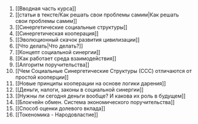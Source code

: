 1. [[Вводная часть курса]]
2. [[статьи в тексте/Как решать свои проблемы самим|Как решать свои проблемы самим]]
3. [[Синергетические социальные структуры]]
4. [[Синергетическая кооперация]]
5. [[Эволюционный скачок развития цивилизации]]
6. [[Что делать|Что делать?]]
7. [[Концепт социальной синергии]]
8. [[Как работает среда взаимодействия]]
9. [[Алгоритм поручительства]]
10. [[Чем Социальные Синергетические Структуры (ССС) отличаются от простой кооперции]]
11. [[Новые принципы кооперации на основе логики дарения]]
12. [[Деньги, налоги, законы в социальной синергии]]
13. [[Нужны ли сегодня деньги вообще? И какова их роль в будущем]]
14. [[Блокчейн обмен. Система экономического поручительства]]
15. [[Способ оценки долевого вклада]]
16. [[Токеномика - Народовластие]]
	